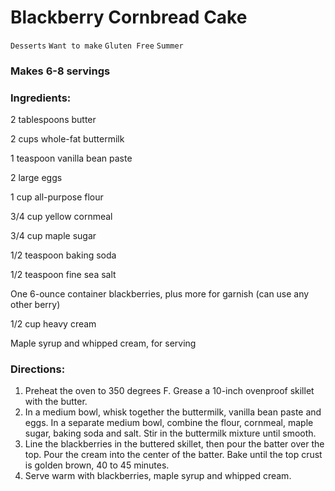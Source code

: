 # Blackberry Cornbread Cake

`Desserts` `Want to make` `Gluten Free` `Summer`

### Makes 6-8 servings

### **Ingredients:**

2 tablespoons butter

2 cups whole-fat buttermilk 

1 teaspoon vanilla bean paste 

2 large eggs 

1 cup all-purpose flour 

3/4 cup yellow cornmeal 

3/4 cup maple sugar 

1/2 teaspoon baking soda 

1/2 teaspoon fine sea salt 

One 6-ounce container blackberries, plus more for garnish (can use any other berry)

1/2 cup heavy cream 

Maple syrup and whipped cream, for serving 

### **Directions:**

1. Preheat the oven to 350 degrees F. Grease a 10-inch ovenproof skillet with the butter.
2. In a medium bowl, whisk together the buttermilk, vanilla bean paste and eggs. In a separate medium bowl, combine the flour, cornmeal, maple sugar, baking soda and salt. Stir in the buttermilk mixture until smooth.
3. Line the blackberries in the buttered skillet, then pour the batter over the top. Pour the cream into the center of the batter. Bake until the top crust is golden brown, 40 to 45 minutes.
4. Serve warm with blackberries, maple syrup and whipped cream.
